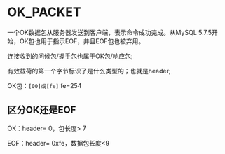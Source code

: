 # OK_PACKET
一个OK数据包从服务器发送到客户端，表示命令成功完成。从MySQL 5.7.5开始，OK包也用于指示EOF，并且EOF包也被弃用。

连接收到的问候包/握手包也属于OK包/响应包;

有效载荷的第一个字节标识了是什么类型的；也就是header;

OK包：`[00]或[fe]` fe=254

## 区分OK还是EOF
OK：header= 0，包长度> 7

EOF：header= 0xfe，数据包长度<9

